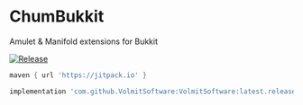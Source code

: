 # ChumBukkit
Amulet &amp; Manifold extensions for Bukkit

[![Release](https://jitpack.io/v/VolmitSoft~~~~ware/ChumBukkit.svg)](https://jitpack.io/#VolmitSoftware/ChumBukkit)

```groovy
maven { url 'https://jitpack.io' }
```

```groovy
implementation 'com.github.VolmitSoftware:VolmitSoftware:latest.release'
```